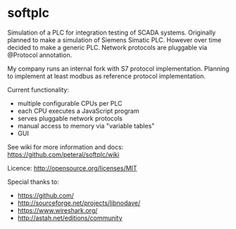 softplc
=======

Simulation of a PLC for integration testing of SCADA systems. Originally planned to make a simulation of Siemens Simatic PLC. However over time decided to make a generic PLC. Network protocols are pluggable via @Protocol annotation.

My company runs an internal fork with S7 protocol implementation. Planning to implement at least modbus as reference protocol implementation.

Current functionality:
- multiple configurable CPUs per PLC
- each CPU executes a JavaScript program
- serves pluggable network protocols
- manual access to memory via "variable tables"
- GUI

See wiki for more information and docs: https://github.com/peteral/softplc/wiki

Licence: http://opensource.org/licenses/MIT

Special thanks to:
- https://github.com/ 
- http://sourceforge.net/projects/libnodave/
- https://www.wireshark.org/ 
- http://astah.net/editions/community